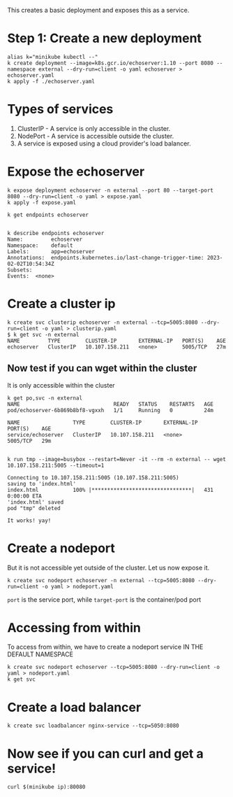 This creates a basic deployment and exposes this as a service.

# Step 1: Create a new deployment
```
alias k="minikube kubectl --"
k create deployment --image=k8s.gcr.io/echoserver:1.10 --port 8080 --namespace external --dry-run=client -o yaml echoserver > echoserver.yaml
k apply -f ./echoserver.yaml
```


# Types of services

1. ClusterIP - A service is only accessible in the cluster.
2. NodePort - A service is accessible outside the cluster.
3. A service is exposed using a cloud provider's load balancer.

# Expose the echoserver

```
k expose deployment echoserver -n external --port 80 --target-port 8080 --dry-run=client -o yaml > expose.yaml
k apply -f expose.yaml

k get endpoints echoserver


k describe endpoints echoserver
Name:         echoserver
Namespace:    default
Labels:       app=echoserver
Annotations:  endpoints.kubernetes.io/last-change-trigger-time: 2023-02-02T10:54:34Z
Subsets:
Events:  <none>
```



# Create a cluster ip

```
k create svc clusterip echoserver -n external --tcp=5005:8080 --dry-run=client -o yaml > clusterip.yaml
$ k get svc -n external
NAME         TYPE        CLUSTER-IP       EXTERNAL-IP   PORT(S)    AGE
echoserver   ClusterIP   10.107.158.211   <none>        5005/TCP   27m

```

## Now test if you can wget within the cluster
It is only accessible within the cluster

```
k get po,svc -n external
NAME                              READY   STATUS    RESTARTS   AGE
pod/echoserver-6b869b8bf8-vgxxh   1/1     Running   0          24m

NAME                 TYPE        CLUSTER-IP       EXTERNAL-IP   PORT(S)    AGE
service/echoserver   ClusterIP   10.107.158.211   <none>        5005/TCP   29m


k run tmp --image=busybox --restart=Never -it --rm -n external -- wget 10.107.158.211:5005 --timeout=1

Connecting to 10.107.158.211:5005 (10.107.158.211:5005)
saving to 'index.html'
index.html           100% |********************************|   431  0:00:00 ETA
'index.html' saved
pod "tmp" deleted

It works! yay!
```


# Create a nodeport

But it is not accessible yet outside of the cluster. Let us now expose it.

```
k create svc nodeport echoserver -n external --tcp=5005:8080 --dry-run=client -o yaml > nodeport.yaml
```

`port` is the service port, while `target-port` is the container/pod port



# Accessing from within

To access from within, we have to create a nodeport service IN THE DEFAULT NAMESPACE

```
k create svc nodeport echoserver --tcp=5005:8080 --dry-run=client -o yaml > nodeport.yaml
k get svc
```




# Create a load balancer
```
k create svc loadbalancer nginx-service --tcp=5050:8080
```

# Now see if you can curl and get a service!

```
curl $(minikube ip):80080
```
